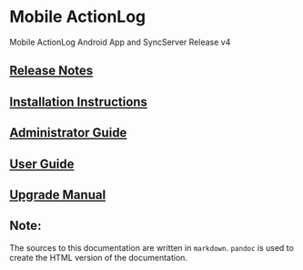 # Mobile ActionLog

Mobile ActionLog Android App and SyncServer Release v4

## [Release Notes](./RELEASE-NOTES.md)
## [Installation Instructions](./INSTALL.md)
## [Administrator Guide](./ADMIN_GUIDE.md)
## [User Guide](./USER_GUIDE.md)
## [Upgrade Manual](./UPGRADE.md)

## Note:

The sources to this documentation are written in `markdown`.
`pandoc` is used to create the HTML version of the documentation.
